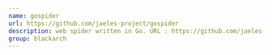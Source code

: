 ```yaml
---
name: gospider
url: https://github.com/jaeles-project/gospider
description: web spider written in Go. URL : https://github.com/jaeles-project/gospider Groups : blackarch blackarch-webapp blackarch-scanner
group: blackarch
---
```

